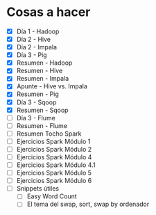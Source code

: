 # Cosas a hacer

- [x] Día 1 - Hadoop
- [x] Día 2 - Hive
- [x] Día 2 - Impala
- [x] Día 3 - Pig
- [x] Resumen - Hadoop
- [x] Resumen - Hive
- [x] Resumen - Impala
- [x] Apunte - Hive vs. Impala
- [x] Resumen - Pig
- [x] Día 3 - Sqoop
- [x] Resumen - Sqoop
- [ ] Día 3 - Flume
- [ ] Resumen - Flume
- [ ] Resumen Tocho Spark
- [ ] Ejercicios Spark Módulo 1
- [ ] Ejercicios Spark Módulo 2
- [ ] Ejercicios Spark Módulo 4
- [ ] Ejercicios Spark Módulo 4.1
- [ ] Ejercicios Spark Módulo 5
- [ ] Ejercicios Spark Módulo 6
- [ ] Snippets útiles
  - [ ] Easy Word Count
  - [ ] El tema del swap, sort, swap by ordenador